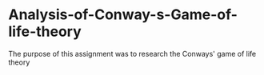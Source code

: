 # Analysis-of-Conway-s-Game-of-life-theory
The purpose of this assignment was to research the Conways' game of life theory
